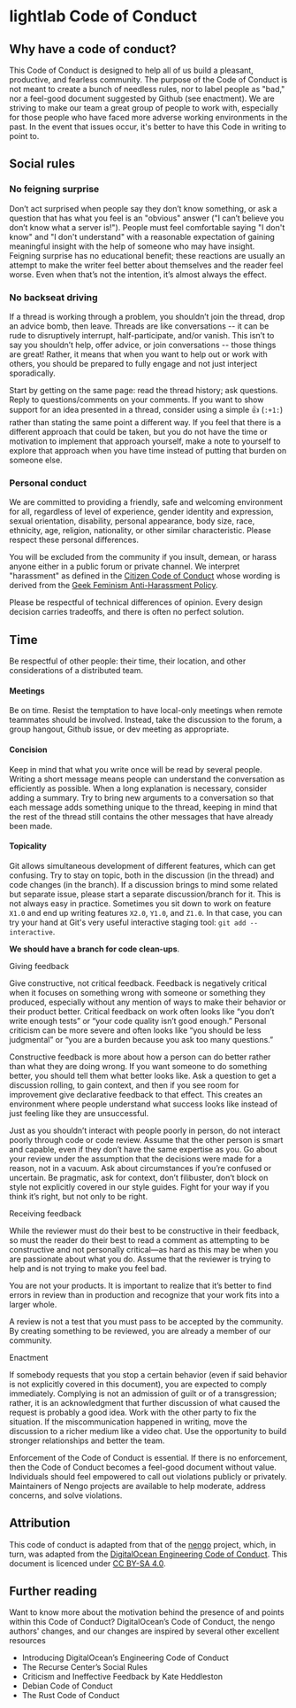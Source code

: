 # lightlab Code of Conduct

## Why have a code of conduct?
This Code of Conduct is designed to help all of us build a pleasant, productive, and fearless community. The purpose of the Code of Conduct is not meant to create a bunch of needless rules, nor to label people as "bad," nor a feel-good document suggested by Github (see enactment). We are striving to make our team a great group of people to work with, especially for those people who have faced more adverse working environments in the past. 
In the event that issues occur, it's better to have this Code in writing to point to.

## Social rules
### No feigning surprise
Don’t act surprised when people say they don’t know something, or ask a question that has what you feel is an "obvious" answer ("I can’t believe you don’t know what a server is!"). People must feel comfortable saying "I don't know" and "I don't understand" with a reasonable expectation of gaining meaningful insight with the help of someone who may have insight. Feigning surprise has no educational benefit; these reactions are usually an attempt to make the writer feel better about themselves and the reader feel worse. Even when that’s not the intention, it’s almost always the effect. 

### No backseat driving
If a thread is working through a problem, you shouldn’t join the thread, drop an advice bomb, then leave. Threads are like conversations -- it can be rude to disruptively interrupt, half-participate, and/or vanish. This isn’t to say you shouldn’t help, offer advice, or join conversations -- those things are great! Rather, it means that when you want to help out or work with others, you should be prepared to fully engage and not just interject sporadically. 

Start by getting on the same page: read the thread history; ask questions. Reply to questions/comments on your comments. If you want to show support for an idea presented in a thread, consider using a simple :+1: (`:+1:`) rather than stating the same point a different way. If you feel that there is a different approach that could be taken, but you do not have the time or motivation to implement that approach yourself, make a note to yourself to explore that approach when you have time instead of putting that burden on someone else.

### Personal conduct
We are committed to providing a friendly, safe and welcoming environment for all, regardless of level of experience, gender identity and expression, sexual orientation, disability, personal appearance, body size, race, ethnicity, age, religion, nationality, or other similar characteristic. Please respect these personal differences.

You will be excluded from the community if you insult, demean, or harass anyone either in a public forum or private channel. We interpret "harassment" as defined in the [Citizen Code of Conduct](http://citizencodeofconduct.org/) whose wording is derived from the [Geek Feminism Anti-Harassment Policy](http://geekfeminism.wikia.com/wiki/Conference_anti-harassment/Policy). 

Please be respectful of technical differences of opinion. Every design decision carries tradeoffs, and there is often no perfect solution.

## Time
Be respectful of other people: their time, their location, and other considerations of a distributed team.

#### Meetings
Be on time. Resist the temptation to have local-only meetings when remote teammates should be involved. Instead, take the discussion to the forum, a group hangout, Github issue, or dev meeting as appropriate.

#### Concision
Keep in mind that what you write once will be read by several people. Writing a short message means people can understand the conversation as efficiently as possible. When a long explanation is necessary, consider adding a summary. Try to bring new arguments to a conversation so that each message adds something unique to the thread, keeping in mind that the rest of the thread still contains the other messages that have already been made.

#### Topicality
Git allows simultaneous development of different features, which can get confusing. Try to stay on topic, both in the discussion (in the thread) and code changes (in the branch). If a discussion brings to mind some related but separate issue, please start a separate discussion/branch for it. This is not always easy in practice. Sometimes you sit down to work on feature `X1.0` and end up writing features `X2.0`, `Y1.0`, and `Z1.0`. In that case, you can try your hand at Git's very useful interactive staging tool: `git add --interactive`.

__We should have a branch for code clean-ups__.



Giving feedback

Give constructive, not critical feedback. Feedback is negatively critical when it focuses on something wrong with someone or something they produced, especially without any mention of ways to make their behavior or their product better. Critical feedback on work often looks like “you don’t write enough tests” or “your code quality isn’t good enough.” Personal criticism can be more severe and often looks like “you should be less judgmental” or “you are a burden because you ask too many questions.”

Constructive feedback is more about how a person can do better rather than what they are doing wrong. If you want someone to do something better, you should tell them what better looks like. Ask a question to get a discussion rolling, to gain context, and then if you see room for improvement give declarative feedback to that effect. This creates an environment where people understand what success looks like instead of just feeling like they are unsuccessful.

Just as you shouldn’t interact with people poorly in person, do not interact poorly through code or code review. Assume that the other person is smart and capable, even if they don’t have the same expertise as you. Go about your review under the assumption that the decisions were made for a reason, not in a vacuum. Ask about circumstances if you’re confused or uncertain. Be pragmatic, ask for context, don’t filibuster, don’t block on style not explicitly covered in our style guides. Fight for your way if you think it’s right, but not only to be right.

Receiving feedback

While the reviewer must do their best to be constructive in their feedback, so must the reader do their best to read a comment as attempting to be constructive and not personally critical—as hard as this may be when you are passionate about what you do. Assume that the reviewer is trying to help and is not trying to make you feel bad.

You are not your products. It is important to realize that it’s better to find errors in review than in production and recognize that your work fits into a larger whole.

A review is not a test that you must pass to be accepted by the community. By creating something to be reviewed, you are already a member of our community.

Enactment

If somebody requests that you stop a certain behavior (even if said behavior is not explicitly covered in this document), you are expected to comply immediately. Complying is not an admission of guilt or of a transgression; rather, it is an acknowledgment that further discussion of what caused the request is probably a good idea. Work with the other party to fix the situation. If the miscommunication happened in writing, move the discussion to a richer medium like a video chat. Use the opportunity to build stronger relationships and better the team.

Enforcement of the Code of Conduct is essential. If there is no enforcement, then the Code of Conduct becomes a feel-good document without value. Individuals should feel empowered to call out violations publicly or privately. Maintainers of Nengo projects are available to help moderate, address concerns, and solve violations.

## Attribution
This code of conduct is adapted from that of the [nengo](https://github.com/nengo/nengo) project, which, in turn, was adapted from the [DigitalOcean Engineering Code of Conduct](https://github.com/digitalocean/engineering-code-of-conduct). This document is licenced under [CC BY-SA 4.0](https://creativecommons.org/licenses/by-sa/4.0/).

## Further reading
Want to know more about the motivation behind the presence of and points within this Code of Conduct? DigitalOcean’s Code of Conduct, the nengo authors' changes, and our changes are inspired by several other excellent resources
* Introducing DigitalOcean’s Engineering Code of Conduct
* The Recurse Center’s Social Rules
* Criticism and Ineffective Feedback by Kate Heddleston
* Debian Code of Conduct
* The Rust Code of Conduct
